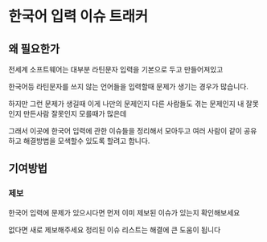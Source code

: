 # 한국어 입력 이슈 트래커

## 왜 필요한가

전세계 소프트웨어는 대부분 라틴문자 입력을 기본으로 두고 만들어져있고

한국어등 라틴문자를 쓰지 않는 언어들을 입력할때 문제가 생기는 경우가 많습니다.

하지만 그런 문제가 생길때 이게 나만의 문제인지 다른 사람들도 겪는 문제인지 내 잘못인지 만든사람 잘못인지 모를때가 많은데

그래서 이곳에 한국어 입력에 관한 이슈들을 정리해서 모아두고 여러 사람이 같이 공유하고 해결방법을 모색할수 있도록 할려고 합니다.

## 기여방법

### 제보

한국어 입력에 문제가 있으시다면 먼저 이미 제보된 이슈가 있는지 확인해보세요

없다면 새로 제보해주세요 정리된 이슈 리스트는 해결에 큰 도움이 됩니다
